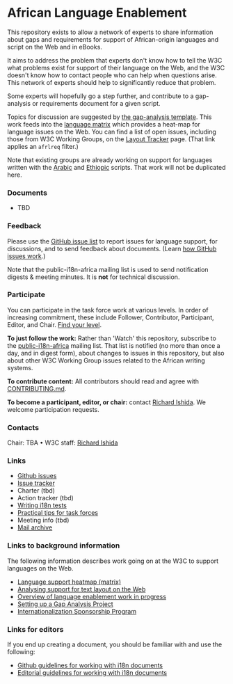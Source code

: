 # African Language Enablement

This repository exists to allow a network of experts to share information about gaps and requirements for support of African-origin  languages and script on the Web and in eBooks. 

It aims to address the problem that experts don't know how to tell the W3C what problems exist for support of their language on the Web, and the W3C doesn't know how to contact people who can help when questions arise. This network of experts should help to significantly reduce that problem. 

Some experts will hopefully go a step further, and contribute to a gap-analysis or requirements document for a given script.

Topics for discussion are suggested by [the gap-analysis template](http://w3c.github.io/i18n-activity/templates/gap-analysis/gap-analysis_template.html). This work feeds into the [language matrix](http://w3c.github.io/typography/gap-analysis/language-matrix.html) which provides a heat-map for language issues on the Web.  You can find a list of open issues, including those from W3C Working Groups, on the [Layout Tracker](http://w3c.github.io/i18n-activity/textlayout/?filter=afrlreq) page. (That link applies an `afrlreq` filter.)

Note that existing groups are already working on support for languages written with the [Arabic](https://github.com/w3c/alreq) and [Ethiopic](https://github.com/w3c/elreq) scripts.  That work will not be duplicated here.

### Documents
- TBD


### Feedback
Please use the [GitHub issue list](https://github.com/w3c/afrlreq/issues) to report issues for language support, for discussions, and to send feedback about documents. (Learn [how GitHub issues work](http://w3c.github.io/i18n-activity/guidelines/issues.html).)

Note that the public-i18n-africa mailing list is used to send notification digests & meeting minutes. It is **not** for technical discussion.


### Participate
You can participate in the task force work at various levels. In order of increasing commitment, these include Follower, Contributor, Participant, Editor, and Chair. [Find your level](https://github.com/w3c/i18n-activity/wiki/Layout-task-force-roles).

**To just follow the work:** Rather than 'Watch' this repository, subscribe to the [public-i18n-africa](https://lists.w3.org/Archives/Public/public-i18n-africa/) mailing list. That list is notified (no more than once a day, and in digest form), about changes to issues in this repository, but also about other W3C Working Group issues related to the African writing systems.

**To contribute content:** All contributors should read and agree with [CONTRIBUTING.md](CONTRIBUTING.md).

**To become a participant, editor, or chair:** contact [Richard Ishida](mailto:ishida@w3.org). We welcome participation requests.


### Contacts

Chair: TBA • W3C staff: [Richard Ishida](mailto:ishida@w3.org)


### Links
- [Github issues](https://github.com/w3c/afrlreq/issues)
- [Issue tracker](http://w3c.github.io/i18n-activity/textlayout/?filter=afrlreq)
- Charter (tbd)
- Action tracker (tbd)
- [Writing i18n tests](https://github.com/w3c/i18n-activity/wiki/Writing-i18n-tests)
- [Practical tips for task forces](https://w3c.github.io/i18n-activity/guidelines/process.html)
- Meeting info (tbd)
- [Mail archive](https://lists.w3.org/Archives/Public/public-i18n-africa/)


### Links to background information
The following information describes work going on at the W3C to support languages on the Web.
- [Language support heatmap (matrix)](http://w3c.github.io/typography/gap-analysis/language-matrix.html)
- [Analysing support for text layout on the Web](https://github.com/w3c/i18n-discuss/wiki/Analysing-support-for-text-layout-on-the-Web)
- [Overview of language enablement work in progress](https://www.w3.org/International/layout)
- [Setting up a Gap Analysis Project](https://github.com/w3c/typography/wiki/Setting-up-a-Gap-Analysis-Project)
- [Internationalization Sponsorship Program](https://www.w3.org/International/sponsorship/)


### Links for editors
If you end up creating a document, you should be familiar with and use the following:

- [Github guidelines for working with i18n documents](http://w3c.github.io/i18n-activity/guidelines/github)
- [Editorial guidelines for working with i18n documents](http://w3c.github.io/i18n-activity/guidelines/editing)
